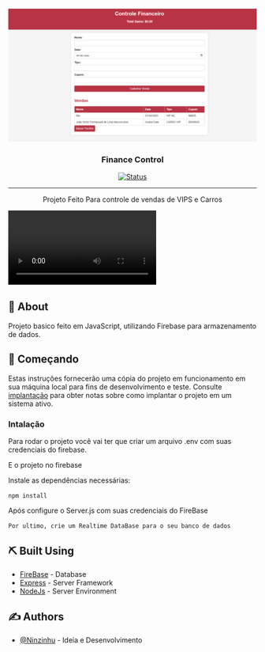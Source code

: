 <p align="center">
  <a href="" rel="noopener">
 <img = src="./image.png" alt="Project logo"></a>
</p>

<h3 align="center">Finance Control</h3>

<div align="center">

[![Status](https://img.shields.io/badge/status-active-success.svg)]()

</div>

---

<p align="center"> Projeto Feito Para controle de vendas de VIPS e Carros
    <br> 
</p>


![Assista ao vídeo](https://github.com/ninzinhu/Cadastro-de-Vendas/finance-control/Apresentação.mp4)



## 🧐 About <a name = "about"></a>

Projeto basico feito em JavaScript, utilizando Firebase para armazenamento de dados.

## 🏁 Começando <a name = "getting_started"></a>

Estas instruções fornecerão uma cópia do projeto em funcionamento em sua máquina local para fins de desenvolvimento e teste. Consulte [implantação](#deployment) para obter notas sobre como implantar o projeto em um sistema ativo.



### Intalação

Para rodar o projeto você vai ter que criar um arquivo .env com suas credenciais do firebase. 
 
 E o projeto no firebase

Instale as dependências necessárias:

```
npm install
```

Após configure o Server.js com suas credenciais do FireBase

```
Por ultimo, crie um Realtime DataBase para o seu banco de dados
```


## ⛏️ Built Using <a name = "built_using"></a>

- [FireBase](https://firebase.google.com/) - Database
- [Express](https://expressjs.com/) - Server Framework
- [NodeJs](https://nodejs.org/en/) - Server Environment

## ✍️ Authors <a name = "authors"></a>

- [@Ninzinhu](https://github.com/ninzinhu) - Ideia e Desenvolvimento


